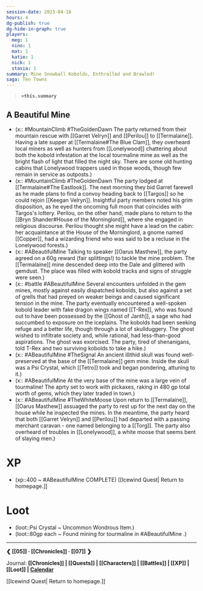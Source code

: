 ```yaml
---
session-date: 2023-04-16
hours: 4
dg-publish: true
dg-hide-in-graph: true
players: 
  meg: 1
  nino: 1
  mat: 1
  katie: 1
  nick: 1
  stasia: 1
summary: Mine Snowball Kobolds, Enthralled and Brawled!
saga: Ten Towns
---
```

> **`=this.summary`**
## A Beautiful Mine
- (x:: #MountainClimb #TheGoldenDawn The party returned from their mountain rescue with [[Garret Velryn]] and [[Perilou]] to [[Termalaine]]. Having a late supper at [[Termalaine#The Blue Clam]], they overheard local miners as well as hunters from [[Lonelywood]] chattering about both the kobold infestation at the local tourmaline mine as well as the bright flash of light that filled the night sky. There are some old hunting cabins that Lonelywood trappers used in those woods, though few remain in service as outposts.)
- (x:: #MountainClimb #TheGoldenDawn The party lodged at [[Termalaine#The Eastlook]]. The next morning they bid Garret farewell as he made plans to find a convoy heading back to [[Targos]] so he could rejoin [[Keegan Velryn]]. Insightful party members noted his grim disposition, as he eyed the oncoming full moon that coincides with Targos's lottery. Perilou, on the other hand, made plans to return to the [[Bryn Shander#House of the Morninglord]], where she engaged in religious discourse. Perilou thought she might have a lead on the cabin: her acquaintance at the House of the Morninglord, a gnome named [[Copper]], had a wizarding friend who was said to be a recluse in the Lonelywood forests.)
- (x:: #ABeautifulMine Talking to speaker [[Oarus Masthew]], the party agreed on a 60g reward (fair splittings!) to tackle the mine problem. The [[Termalaine]] mine descended deep into the Dale and glittered with gemdust. The place was filled with kobold tracks and signs of struggle were seen.)
- (x:: #battle #ABeautifulMine Several encounters unfolded in the gem mines, mostly against easily dispatched kobolds, but also against a set of grells that had preyed on weaker beings and caused significant tension in the mine. The party eventually encountered a well-spoken kobold leader with fake dragon wings named [[T-Rex]], who was found out to have been possessed by the [[Ghost of Janth]], a sage who had succumbed to exposure on the iceplains. The kobolds had been seeking refuge and a better life, though through a lot of skullduggery. The ghost wished to infiltrate society and, while rational, had less-than-good aspirations. The ghost was exorcised. The party, tired of shenanigans, told T-Rex and two surviving kobolds to take a hike.)
- (x:: #ABeautifulMine #TheSignal An ancient illithid skull was found well-preserved at the base of the [[Termalaine]] gem mine. Inside the skull was a Psi Crystal, which [[Tetro]] took and began pondering, attuning to it.)
- (x:: #ABeautifulMine At the very base of the mine was a large vein of tourmaline! The aprty set to work with pickaxes, raking in 480 gp total worth of gems, which they later traded in town.)
- (x:: #ABeautifulMine #TheWhiteMoose Upon return to [[Termalaine]], [[Oarus Masthew]] assuaged the party to rest up for the next day on the house while he inspected the mines. In the meantime, the party heard that both [[Garret Velryn]] and [[Perilou]] had departed with a passing merchant caravan - one named belonging to a [[Torg]]. The party also overheard of troubles in [[Lonelywood]], a white moose that seems bent of slaying men.)

# XP
- (xp::400 ~ #ABeautifulMine COMPLETE)
[[Icewind Quest| Return to homepage.]]
# Loot
- (loot::Psi Crystal ~ Uncommon Wondrous Item.)
- (loot::80gp each ~ Found mining for tourmaline in #ABeautifulMine .)

---
**❮ [[05]] · [[Chronicles]]  ·  [[07]] ❯**

Journal: **[[Chronicles]] | [[Quests]] |  [[Characters]] | [[Battles]] | [[XP]] | [[Loot]] | [Calendar](https://app.fantasy-calendar.com/calendars/38f9e3f5098bac1f655a4fb4241f35eb)**

[[Icewind Quest| Return to homepage.]]
